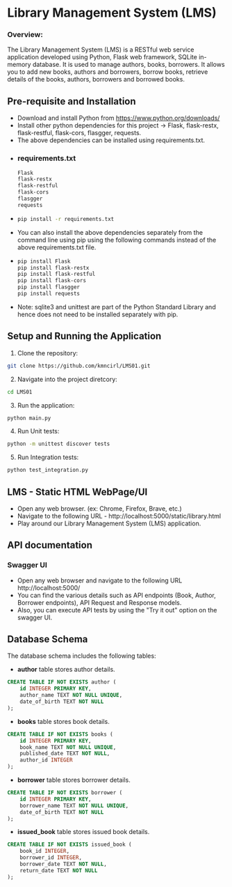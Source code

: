 # Library Management System (LMS)
### Overview:
The Library Management System (LMS) is a RESTful web service application developed using Python, Flask web framework, SQLite in-memory database. It is used to manage authors, books, borrowers. It allows you to add new books, authors and borrowers, borrow books, retrieve details of the books, authors, borrowers and borrowed books. 

## Pre-requisite and Installation
- Download and install Python from https://www.python.org/downloads/
- Install other python dependencies for this project -> Flask, flask-restx, flask-restful, flask-cors, flasgger, requests.
- The above dependencies can be installed using requirements.txt.
- ### requirements.txt
  ```sh
  Flask
  flask-restx
  flask-restful
  flask-cors
  flasgger
  requests
  ```
- ```sh
  pip install -r requirements.txt
  ```
- You can also install the above dependencies separately from the command line using pip using the following commands instead of the above requirements.txt file.
- ```sh
  pip install Flask
  pip install flask-restx
  pip install flask-restful
  pip install flask-cors
  pip install flasgger
  pip install requests
  ```
- Note: sqlite3 and unittest are part of the Python Standard Library and hence does not need to be installed separately with pip.

## Setup and Running the Application
1. Clone the repository:
```sh
git clone https://github.com/kmncirl/LMS01.git
```

2. Navigate into the project diretcory:
```sh
cd LMS01
```

3. Run the application:
```sh
python main.py
```

4. Run Unit tests:
```sh
python -m unittest discover tests
```   

5. Run Integration tests:
```sh
python test_integration.py
```   

## LMS - Static HTML WebPage/UI
- Open any web browser. (ex: Chrome, Firefox, Brave, etc.)
- Navigate to the following URL - http://localhost:5000/static/library.html
- Play around our Library Management System (LMS) application.

## API documentation
### Swagger UI 
- Open any web browser and navigate to the following URL http://localhost:5000/
- You can find the various details such as API endpoints (Book, Author, Borrower endpoints), API Request and Response models.
- Also, you can execute API tests by using the "Try it out" option on the swagger UI.

## Database Schema
The database schema includes the following tables:
- **author** table stores author details.
```sql
CREATE TABLE IF NOT EXISTS author (
    id INTEGER PRIMARY KEY, 
    author_name TEXT NOT NULL UNIQUE, 
    date_of_birth TEXT NOT NULL
);
``` 
- **books** table stores book details.
```sql
CREATE TABLE IF NOT EXISTS books (
    id INTEGER PRIMARY KEY, 
    book_name TEXT NOT NULL UNIQUE, 
    published_date TEXT NOT NULL, 
    author_id INTEGER
);
```
- **borrower** table stores borrower details.
```sql
CREATE TABLE IF NOT EXISTS borrower (
    id INTEGER PRIMARY KEY, 
    borrower_name TEXT NOT NULL UNIQUE, 
    date_of_birth TEXT NOT NULL
);
```
- **issued_book** table stores issued book details.
```sql
CREATE TABLE IF NOT EXISTS issued_book (
    book_id INTEGER, 
    borrower_id INTEGER, 
    borrower_date TEXT NOT NULL, 
    return_date TEXT NOT NULL
);
```  
    


